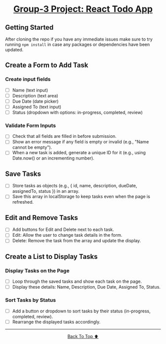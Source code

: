 # <p align="center"><a href="https://github.com/JordyToke/group3-todo-app" id="top">Group-3 Project: React Todo App </a></p>

## Getting Started

After cloning the repo if you have any immediate issues make sure to try running `npm install` in case any packages or dependencies have been updated.

## Create a Form to Add Task

### Create input fields

- [ ] Name (text input)
- [ ] Description (text area)
- [ ] Due Date (date picker)
- [ ] Assigned To (text input)
- [ ] Status (dropdown with options: in-progress, completed, review)

### Validate Form Inputs

- [ ] Check that all fields are filled in before submission.
- [ ] Show an error message if any field is empty or invalid (e.g., "Name cannot be empty").
- [ ] When a new task is added, generate a unique ID for it (e.g., using Date.now() or an incrementing number).

## Save Tasks

- [ ] Store tasks as objects (e.g., { id, name, description, dueDate, assignedTo, status }) in an array.
- [ ] Save this array in localStorage to keep tasks even when the page is refreshed.

## Edit and Remove Tasks

- [ ] Add buttons for Edit and Delete next to each task.
- [ ] Edit: Allow the user to change task details in the form.
- [ ] Delete: Remove the task from the array and update the display.

## Create a List to Display Tasks

### Display Tasks on the Page

- [ ] Loop through the saved tasks and show each task on the page.
- [ ] Display these details: Name, Description, Due Date, Assigned To, Status.

### Sort Tasks by Status

- [ ] Add a button or dropdown to sort tasks by their status (in-progress, completed, review).
- [ ] Rearrange the displayed tasks accordingly.

___

<p align="center"><a href="#top">Back To Top ⬆️</a></p>

